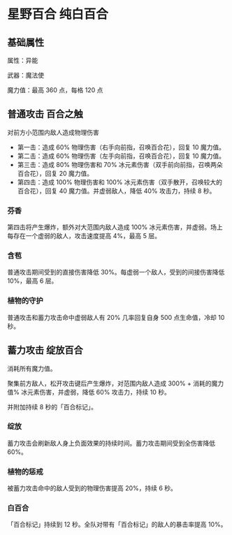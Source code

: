 # 星野百合 纯白百合

## 基础属性

属性：异能

武器：魔法使

魔力值：最高 360 点，每格 120 点

## 普通攻击 百合之触

对前方小范围内敌人造成物理伤害

* 第一击：造成 60% 物理伤害（右手向前指，召唤百合花），回复 10 魔力值。
* 第二击：造成 60% 物理伤害（左手向前指，召唤百合花），回复 10 魔力值。
* 第三击：造成 80% 物理伤害和 70% 冰元素伤害（双手前向前指，召唤两朵百合花），回复 20 魔力值。
* 第四击：造成 100% 物理伤害和 100% 冰元素伤害（双手散开，召唤较大的百合花），回复 40 魔力值。并虚弱敌人，降低 40% 攻击力，持续 8 秒。

### 芬香

第四击将产生爆炸，额外对大范围内敌人造成 100% 冰元素伤害，并虚弱。场上每存在一个虚弱的敌人，攻击速度提高 4%，最高 5 层。

### 含苞

普通攻击期间受到的直接伤害降低 30%。每虚弱一个敌人，受到的间接伤害降低 10%，最高 6 层。

### 植物的守护

普通攻击和蓄力攻击命中虚弱敌人有 20% 几率回复自身 500 点生命值，冷却 10 秒。

## 蓄力攻击 绽放百合

消耗所有魔力值。

聚集前方敌人，松开攻击键后产生爆炸，对范围内敌人造成 300% + 消耗的魔力值% 冰元素伤害，并虚弱，降低 60% 攻击力，持续 10 秒。

并附加持续 8 秒的「百合标记」。

### 绽放

蓄力攻击会刷新敌人身上负面效果的持续时间。蓄力攻击期间受到全伤害降低 60%。

### 植物的惩戒

被蓄力攻击命中的敌人受到的物理伤害提高 20%，持续 6 秒。

### 白百合

「百合标记」持续到 12 秒。全队对带有「百合标记」的敌人的暴击率提高 10%。